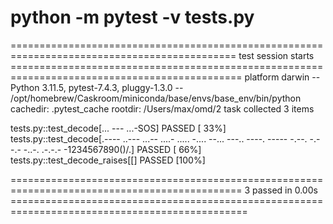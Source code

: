 # python -m pytest -v tests.py
============================================================================================= test session starts ==============================================================================================
platform darwin -- Python 3.11.5, pytest-7.4.3, pluggy-1.3.0 -- /opt/homebrew/Caskroom/miniconda/base/envs/base_env/bin/python
cachedir: .pytest_cache
rootdir: /Users/max/omd/2 task
collected 3 items                                                                                                                                                                                              

tests.py::test_decode[... --- ...-SOS] PASSED                                                                                                                                                            [ 33%]
tests.py::test_decode[.---- ..--- ...-- ....- ..... -.... --... ---.. ----. ----- -.--. -.--.- -..-. .-.-.-  -1234567890()/.] PASSED                                                                     [ 66%]
tests.py::test_decode_raises[[] PASSED                                                                                                                                                                   [100%]

============================================================================================== 3 passed in 0.00s ===============================================================================================
